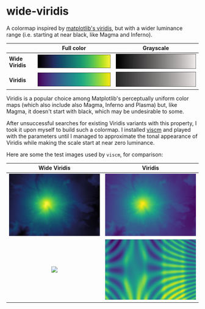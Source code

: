 # wide-viridis

A colormap inspired by [matplotlib's viridis](https://matplotlib.org/users/colormaps.html),
but with a wider luminance range (i.e. starting at near black, like Magma and Inferno).

|                  | Full color                             | Grayscale                              |
| ---------------- | -------------------------------------- | -------------------------------------- |
| **Wide Viridis** | ![](images/fullcolor_wide-viridis.png) | ![](images/grayscale_wide-viridis.png) |
| **Viridis**      | ![](images/fullcolor_viridis.png)      | ![](images/grayscale_viridis.png)      |

Viridis is a popular choice among Matplotlib's perceptually uniform color maps
(which also include also Magma, Inferno and Plasma)
but, like Magma, it doesn't start with black, which may be undesirable to some.

After unsuccessful searches for existing Viridis variants with this property,
I took it upon myself to build such a colormap.
I installed [viscm](https://github.com/matplotlib/viscm) and played with the parameters
until I managed to approximate the tonal appearance of Viridis
while making the scale start at near zero luminance.

Here are some the test images used by `viscm`, for comparison:

| Wide Viridis                       | Viridis                       |
|:----------------------------------:|:-----------------------------:|
| ![](images/demo1_wide-viridis.png) | ![](images/demo1_viridis.png) |
| ![](images/demo2_wide_viridis.png) | ![](images/demo2_viridis.png) |
